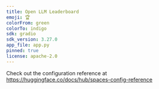 ```yaml
---
title: Open LLM Leaderboard
emoji: 🏆
colorFrom: green
colorTo: indigo
sdk: gradio
sdk_version: 3.27.0
app_file: app.py
pinned: true
license: apache-2.0
---
```


Check out the configuration reference at https://huggingface.co/docs/hub/spaces-config-reference
